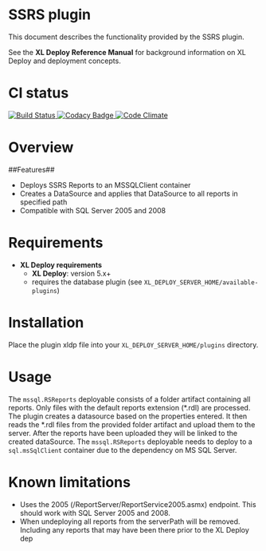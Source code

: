 # SSRS plugin #

This document describes the functionality provided by the SSRS plugin.

See the **XL Deploy Reference Manual** for background information on XL Deploy and deployment concepts.

# CI status #

[![Build Status][xld-ssrs-plugin-travis-image] ][xld-ssrs-plugin-travis-url]
[![Codacy Badge][xld-ssrs-plugin-codacy-image] ][xld-ssrs-plugin-codacy-url]
[![Code Climate][xld-ssrs-plugin-code-climate-image] ][xld-ssrs-plugin-code-climate-url]

[xld-ssrs-plugin-travis-image]: https://travis-ci.org/xebialabs-community/xld-ssrs-plugin.svg?branch=master
[xld-ssrs-plugin-travis-url]: https://travis-ci.org/xebialabs-community/xld-ssrs-plugin
[xld-ssrs-plugin-codacy-image]: https://api.codacy.com/project/badge/Grade/c22530fe75554e8283856e4a5eeed0c5
[xld-ssrs-plugin-codacy-url]: https://www.codacy.com/app/joris-dewinne/xld-ssrs-plugin
[xld-ssrs-plugin-code-climate-image]: https://codeclimate.com/github/xebialabs-community/xld-ssrs-plugin/badges/gpa.svg
[xld-ssrs-plugin-code-climate-url]: https://codeclimate.com/github/xebialabs-community/xld-ssrs-plugin


# Overview #


##Features##

* Deploys SSRS Reports to an MSSQLClient container
* Creates a DataSource and applies that DataSource to all reports in specified path
* Compatible with SQL Server 2005 and 2008

# Requirements #

* **XL Deploy requirements**
	* **XL Deploy**: version 5.x+
	* requires the database plugin (see `XL_DEPLOY_SERVER_HOME/available-plugins`)

# Installation

Place the plugin xldp file into your `XL_DEPLOY_SERVER_HOME/plugins` directory.

# Usage #

The `mssql.RSReports` deployable consists of a folder artifact containing all reports. Only files with the default reports extension (*.rdl) are processed.
The plugin creates a datasource based on the properties entered. It then reads the *.rdl files from the provided folder artifact and upload them to the server. After the reports have been uploaded they will be linked to the created dataSource.
The `mssql.RSReports` deployable needs to deploy to a `sql.msSqlClient` container due to the dependency on MS SQL Server.

# Known limitations #

* Uses the 2005 (/ReportServer/ReportService2005.asmx) endpoint. This should work with SQL Server 2005 and 2008.
* When undeploying all reports from the serverPath will be removed. Including any reports that may have been there prior to the XL Deploy dep